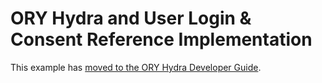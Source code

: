# ORY Hydra and User Login & Consent Reference Implementation

This example has [moved to the ORY Hydra Developer Guide](https://www.ory.sh/docs/guides/master/hydra/1-tutorial/).
